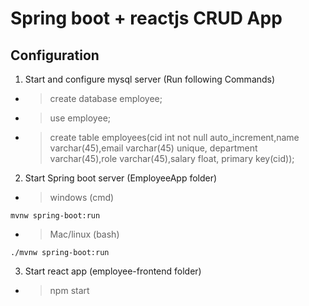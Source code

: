 # Spring boot + reactjs CRUD App
## Configuration
1. Start and configure mysql server (Run following Commands)
- > create database employee;

- > use employee;

- > create table employees(cid int not null auto_increment,name varchar(45),email varchar(45) unique, department varchar(45),role varchar(45),salary float, primary key(cid));
2. Start Spring boot server (EmployeeApp folder)
- > windows (cmd)
````
mvnw spring-boot:run
````
- > Mac/linux (bash)
````
./mvnw spring-boot:run
````
3. Start react app (employee-frontend folder)
- > npm start